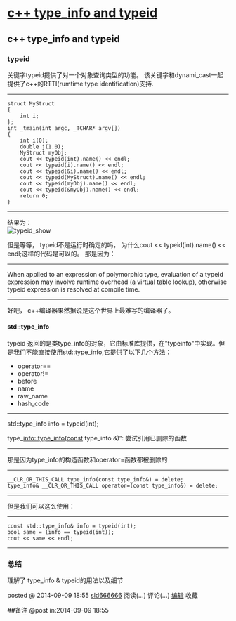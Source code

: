 #  [c++ type_info and typeid](http://www.cnblogs.com/sld666666/p/3963182.html)

## c++ type_info and typeid

### typeid

关键字typeid提供了对一个对象查询类型的功能。 该关键字和dynami_cast一起提供了c++的RTTI(rumtime type
identification)支持.

* * *
    struct MyStruct
    {
        int i;
    };
    int _tmain(int argc, _TCHAR* argv[])
    {
        int i(0);
        double j(1.0);
        MyStruct myObj;
        cout << typeid(int).name() << endl;
        cout << typeid(i).name() << endl;
        cout << typeid(&i).name() << endl;
        cout << typeid(MyStruct).name() << endl;
        cout << typeid(myObj).name() << endl;
        cout << typeid(&myObj).name() << endl;
        return 0;
    }

* * *

结果为：  
![typeid_show](http://pic2.qnpic.com/doimg/sld666666/43e14610/)

但是等等， typeid不是运行时确定的吗， 为什么cout << typeid(int).name() << endl;这样的代码是可以的。 那是因为：

* * *

When applied to an expression of polymorphic type, evaluation of a typeid
expression may involve runtime overhead (a virtual table lookup), otherwise
typeid expression is resolved at compile time.

* * *

好吧， c++编译器果然据说是这个世界上最难写的编译器了。

#### std::type_info

typeid
返回的是类type_info的对象，它由标准库提供，在"typeinfo"中实现。但是我们不能直接使用std::type_info,它提供了以下几个方法：

  * operator==
  * operator!=
  * before
  * name
  * raw_name
  * hash_code

* * *

std::type_info info = typeid(int);

type_[info::type_info(const](info::type_info\(const) type_info &)”: 尝试引用已删除的函数

* * *

那是因为type_info的构造函数和operator=函数都被删除的

* * *
    __CLR_OR_THIS_CALL type_info(const type_info&) = delete;
    type_info& __CLR_OR_THIS_CALL operator=(const type_info&) = delete;

* * *

但是我们可以这么使用：

* * *
    const std::type_info& info = typeid(int);
    bool same = (info == typeid(int));
    cout << same << endl;

* * *

### 总结

理解了 type_info & typeid的用法以及细节

posted @ 2014-09-09 18:55 [sld666666](http://www.cnblogs.com/sld666666/)
阅读(...) 评论(...) [编辑](https://i.cnblogs.com/EditPosts.aspx?postid=3963182) 收藏

##备注 
 @post in:2014-09-09 18:55